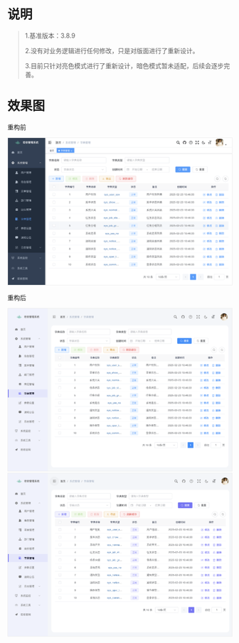 # 说明

> 1.基准版本：3.8.9
> 
> 2.没有对业务逻辑进行任何修改，只是对版面进行了重新设计。
> 
> 3.目前只针对亮色模式进行了重新设计，暗色模式暂未适配，后续会逐步完善。

# 效果图

重构前

<img src="readme/before1.png" style="border: 1px solid #eeeeee;">

重构后

<img src="readme/after0.png" style="border: 1px solid #eeeeee;">

<img src="readme/after1.png" style="border: 1px solid #eeeeee;">
